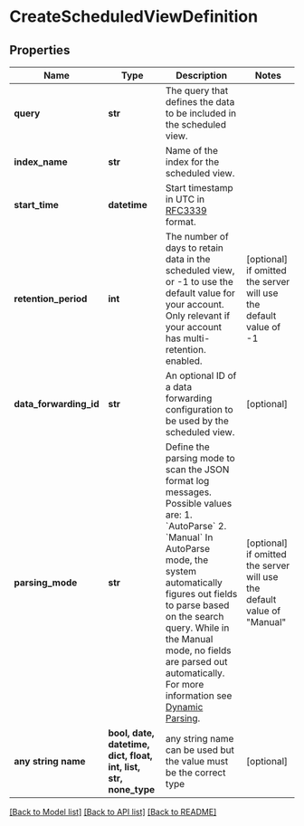 # CreateScheduledViewDefinition


## Properties
Name | Type | Description | Notes
------------ | ------------- | ------------- | -------------
**query** | **str** | The query that defines the data to be included in the scheduled view. | 
**index_name** | **str** | Name of the index for the scheduled view. | 
**start_time** | **datetime** | Start timestamp in UTC in [RFC3339](https://tools.ietf.org/html/rfc3339) format. | 
**retention_period** | **int** | The number of days to retain data in the scheduled view, or -1 to use the default value for your account.  Only relevant if your account has multi-retention. enabled. | [optional]  if omitted the server will use the default value of -1
**data_forwarding_id** | **str** | An optional ID of a data forwarding configuration to be used by the scheduled view. | [optional] 
**parsing_mode** | **str** | Define the parsing mode to scan the JSON format log messages. Possible values are:   1. &#x60;AutoParse&#x60;   2. &#x60;Manual&#x60; In AutoParse mode, the system automatically figures out fields to parse based on the search query. While in the Manual mode, no fields are parsed out automatically. For more information see [Dynamic Parsing](https://help.sumologic.com/?cid&#x3D;0011). | [optional]  if omitted the server will use the default value of "Manual"
**any string name** | **bool, date, datetime, dict, float, int, list, str, none_type** | any string name can be used but the value must be the correct type | [optional]

[[Back to Model list]](../README.md#documentation-for-models) [[Back to API list]](../README.md#documentation-for-api-endpoints) [[Back to README]](../README.md)


